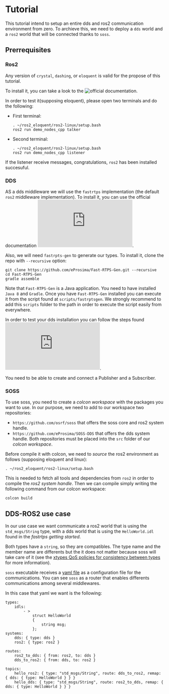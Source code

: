 # Tutorial
This tutorial intend to setup an entire dds and ros2 communication environment from zero.
To archieve this, we need to deploy a `dds` world and a `ros2` world that will be connected thanks to `soss`.

## Prerrequisites
### Ros2
Any version of `crystal`, `dashing`, or `eloquent` is valid for the propose of this tutorial.

To install it, you can take a look to the
![official documentation](https://index.ros.org/doc/ros2/Installation/Eloquent/Linux-Install-Binary/).

In order to test it(supposing eloquent), please open two terminals and do the following:
- First terminal:
  ```
  . ~/ros2_eloquent/ros2-linux/setup.bash
  ros2 run demo_nodes_cpp talker
  ```
- Second terminal:
  ```
  . ~/ros2_eloquent/ros2-linux/setup.bash
  ros2 run demo_nodes_cpp listener
  ```
If the listener receive messages, congratulations, `ros2` has been installed succesuful.

### DDS
AS a dds middleware we will use the `fastrtps` implementation (the default `ros2` middleware implementation).
To install it, you can use the official documentation ![here](https://fast-rtps.docs.eprosima.com/en/latest/sources.html).

Also, we will need `fastrpts-gen` to generate our types.
To install it, clone the repo with `--recursive` option:
```
git clone https://github.com/eProsima/Fast-RTPS-Gen.git --recursive
cd Fast-RTPS-Gen
gradle assemble
```
Note that `Fast-RTPS-Gen` is a Java application. You need to have installed `Java 8` and `Gradle`.
Once you have `Fast-RTPS-Gen` installed you can execute it from the script found at `scripts/fastrptsgen`.
We strongly recommend to add this `scripts` folder to the path in order to execute the script easily from everywhere.

In order to test your dds installation you can follow the steps found
![here](https://fast-rtps.docs.eprosima.com/en/latest/introduction.html).

You need to be able to create and connect a Publisher and a Subscriber.

### SOSS
To use soss, you need to create a _colcon workspace_ with the packages you want to use.
In our purpose, we need to add to our workspace two repositories:
- `https://github.com/osrf/soss` that offers the soss core and ros2 system handle.
- `https://github.com/eProsima/SOSS-DDS` that offers the dds system handle.
Both repositories must be placed into the `src` folder of our _colcon workspace_.

Before compile it with colcon, we need to _source_ the ros2 environment as follows (supposing eloquent and linux):
```
. ~/ros2_eloquent/ros2-linux/setup.bash
```
This is needed to fetch all tools and dependencies from `ros2` in order to compile the _ros2 system handle_.
Then we can compile simply writing the following command from our colcon workspace:
```
colcon build
```

## DDS-ROS2 use case
In our use case we want communicate a ros2 world that is using the `std_msgs/String` type,
with a dds world that is using the `HelloWorld.idl` found in the _fastrtps getting started_.

Both types have a `string`, so they are compatibles.
The type name and the member name are differents but the it does not matter because soss will take care of it
(see the [xtypes QoS policies for consistency between types](https://github.com/eProsima/xtypes#type-consistency-qos-policies) for more information).

`soss` executable receives a [yaml file](https://github.com/osrf/soss/blob/master/doc/concept.md) as a configuration file for the communications.
You can see `soss` as a router that enables differents communications among several middlewares.

In this case that yaml we want is the following:
```
types:
    idls:
        - >
            struct HelloWorld
            {
                string msg;
            };
systems:
    dds: { type: dds }
    ros2: { type: ros2 }

routes:
    ros2_to_dds: { from: ros2, to: dds }
    dds_to_ros2: { from: dds, to: ros2 }

topics:
    hello_ros2: { type: "std_msgs/String", route: dds_to_ros2, remap: { dds: { type: HelloWorld } } }
    hello_dds: { type: "std_msgs/String", route: ros2_to_dds, remap: { dds: { type: HelloWorld } } }

```
